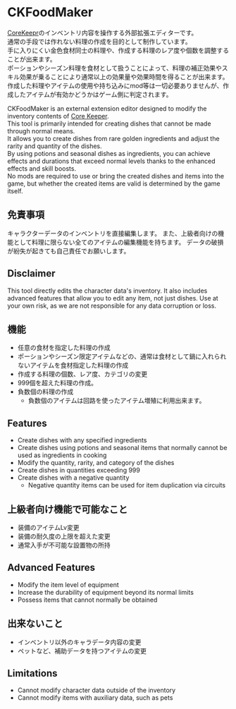 # CKFoodMaker

[CoreKeepr](https://store.steampowered.com/app/1621690/Core_Keeper/)のインベントリ内容を操作する外部拡張エディターです。  
通常の手段では作れない料理の作成を目的として制作しています。  
手に入りにくい金色食材同士の料理や、作成する料理のレア度や個数を調整することが出来ます。  
ポーションやシーズン料理を食材として扱うことによって、料理の補正効果やスキル効果が乗ることにより通常以上の効果量や効果時間を得ることが出来ます。  
作成した料理やアイテムの使用や持ち込みにmod等は一切必要ありませんが、作成したアイテムが有効かどうかはゲーム側に判定されます。

CKFoodMaker is an external extension editor designed to modify the inventory contents of [Core Keeper](https://store.steampowered.com/app/1621690/Core_Keeper/).  
This tool is primarily intended for creating dishes that cannot be made through normal means.  
It allows you to create dishes from rare golden ingredients and adjust the rarity and quantity of the dishes.  
By using potions and seasonal dishes as ingredients, you can achieve effects and durations that exceed normal levels thanks to the enhanced effects and skill boosts.  
No mods are required to use or bring the created dishes and items into the game, but whether the created items are valid is determined by the game itself.

## 免責事項
キャラクターデータのインベントリを直接編集します。
また、上級者向けの機能として料理に限らない全てのアイテムの編集機能を持ちます。
データの破損が紛失が起きても自己責任でお願いします。

## Disclaimer
This tool directly edits the character data's inventory. It also includes advanced features that allow you to edit any item, not just dishes. Use at your own risk, as we are not responsible for any data corruption or loss.

## 機能
- 任意の食材を指定した料理の作成
- ポーションやシーズン限定アイテムなどの、通常は食材として鍋に入れられないアイテムを食材指定した料理の作成
- 作成する料理の個数、レア度、カテゴリの変更
- 999個を超えた料理の作成。
- 負数個の料理の作成
  - 負数個のアイテムは回路を使ったアイテム増殖に利用出来ます。

## Features
- Create dishes with any specified ingredients
- Create dishes using potions and seasonal items that normally cannot be used as ingredients in cooking
- Modify the quantity, rarity, and category of the dishes
- Create dishes in quantities exceeding 999
- Create dishes with a negative quantity
  - Negative quantity items can be used for item duplication via circuits

## 上級者向け機能で可能なこと
- 装備のアイテムLv変更
- 装備の耐久度の上限を超えた変更
- 通常入手が不可能な設置物の所持

## Advanced Features
- Modify the item level of equipment
- Increase the durability of equipment beyond its normal limits
- Possess items that cannot normally be obtained

## 出来ないこと
- インベントリ以外のキャラデータ内容の変更
- ペットなど、補助データを持つアイテムの変更

## Limitations
- Cannot modify character data outside of the inventory
- Cannot modify items with auxiliary data, such as pets